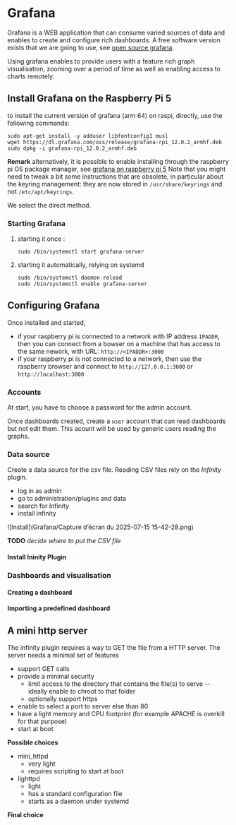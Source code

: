 # Grafana
Grafana is a WEB application that can consume varied sources of data and enables to create and configure rich dashboards. A free software version exists that we are going to use, see [open source grafana](https://grafana.com/oss/grafana/).

Using grafana enables to provide users with a feature rich graph visualisation, zooming over a period of time as well as enabling access to charts remotely.

## Install Grafana on the Raspberry Pi 5
to install the current version of grafana (arm 64) on raspi, directly, use the following commands:

```
sudo apt-get install -y adduser libfontconfig1 musl   
wget https://dl.grafana.com/oss/release/grafana-rpi_12.0.2_armhf.deb  
sudo dpkg -i grafana-rpi_12.0.2_armhf.deb
```


**Remark** alternatively, it is possible to enable installing through the raspberry pi OS package manager, see [grafana on raspberry pi 5](https://grafana.com/tutorials/install-grafana-on-raspberry-pi/)
Note that you might need to tweak a bit some instructions that are obsolete, in particular about the keyring management: they are now stored in `/usr/share/keyrings` and not `/etc/apt/keyrings`.

We select the direct method.


### Starting Grafana
1. starting it once :   
	```
	sudo /bin/systemctl start grafana-server
	```	
2. starting it automatically, relying on systemd  
	```
	sudo /bin/systemctl daemon-reload
	sudo /bin/systemctl enable grafana-server
	```


## Configuring Grafana
Once installed and started, 
- if your raspberry pi is connected to a network with IP address `IPADDR`, then you can connect from a bowser on a machine that has access to the same nework, with URL: `http://<IPADDR>:3000`
- if your raspberry pi is not connected to a network, then use the raspberry browser and connect to `http://127.0.0.1:3000` or `http://localhost:3000`


### Accounts
At start, you have to choose a password for the admin account.

Once dashboards created, create a `user` account that can read dashboards but not edit them.
This acount will be used by generic users reading the graphs.

### Data source
Create a data source for the csv file. Reading CSV files rely on the *Infinity* plugin.
- log in as admin
- go to administration/plugins and data
- search for Infinity
- install infinity

![Install](Grafana/Capture d’écran du 2025-07-15 15-42-28.png)

**TODO** *decide where to put the CSV file*

#### Install Ininity Plugin




### Dashboards and visualisation

#### Creating a dashboard

#### Importing a predefined dashboard 

## A mini http server
The infinity plugin requires a way to GET the file from a HTTP server. The server needs a minimal set of features

* support GET calls
* provide a minimal security
     * limit access to the directory that contains the file(s) to serve -- ideally enable to chroot to that folder
     * optionally support https
* enable to select a port to server else than 80
* have a light memory and CPU footprint (for example APACHE is overkill for that purpose)
* start at boot

**Possible choices**

* mini_httpd
    * very light
    * requires scripting to start at boot
* lighttpd
    * light
    * has a standard configuration file
    * starts as a daemon under systemd

**Final choice**
